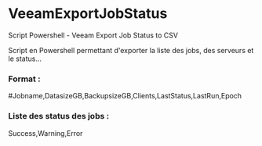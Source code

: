 # VeeamExportJobStatus
Script Powershell - Veeam Export Job Status to CSV

Script en Powershell permettant d'exporter la liste des jobs, des serveurs et le status...
### Format : 
#Jobname,DatasizeGB,BackupsizeGB,Clients,LastStatus,LastRun,Epoch

### Liste des status des jobs : 
Success,Warning,Error

